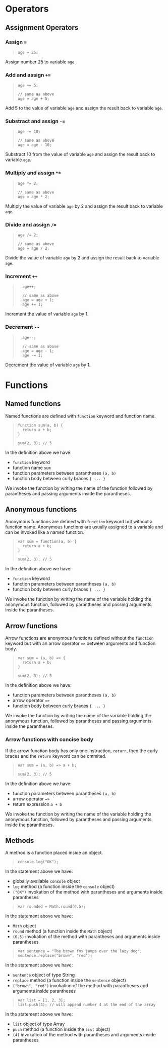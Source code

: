 # Operators

## Assignment Operators

### Assign `=`

>     age = 25;

Assign number 25 to variable `age`.

### Add and assign `+=`

>     age += 5;
>
>     // same as above
>     age = age + 5;

Add 5 to the value of variable `age` and assign the result back to variable `age`.

### Substract and assign `-=`

>     age -= 10;
>
>     // same as above
>     age = age - 10;

Substract 10 from the value of variable `age` and assign the result back to variable `age`.

### Multiply and assign `*=`

>     age *= 2;
>
>     // same as above
>     age = age * 2;

Multiply the value of variable `age` by 2 and assign the result back to variable `age`.

### Divide and assign `/=`

>     age /= 2;
>
>     // same as above
>     age = age / 2;

Divide the value of variable `age` by 2 and assign the result back to variable `age`.

### Increment `++`

>       age++;
>
>       // same as above
>       age = age + 1;
>       age += 1;

Increment the value of variable `age` by 1.

### Decrement `--`

>       age--;
>
>       // same as above
>       age = age - 1;
>       age -= 1;

Decrement the value of variable `age` by 1.

# Functions

## Named functions

Named functions are defined with `function` keyword and function name.

>     function sum(a, b) {
>       return a + b;
>     }
>
>     sum(2, 3); // 5

In the definition above we have:
* `function` keyword
* function name `sum`
* function parameters between parantheses `(a, b)`
* function body between curly braces `{ ... }`

We invoke the function by writing the name of the function followed by parantheses and passing arguments inside the parantheses.

## Anonymous functions

Anonymous functions are defined with `function` keyword but without a function name.
Anonymous functions are usually assigned to a variable and can be invoked like a named function.

>     var sum = function(a, b) {
>       return a + b;
>     }
>
>     sum(2, 3); // 5

In the definition above we have:
* `function` keyword
* function parameters between parantheses `(a, b)`
* function body between curly braces `{ ... }`

We invoke the function by writing the name of the variable holding the anonymous function, followed by parantheses and passing arguments inside the parantheses.

## Arrow functions

Arrow functions are anonymous functions defined without the `function` keyword but with an arrow operator `=>` between arguments and function body.

>     var sum = (a, b) => {
>       return a + b;
>     }
>
>     sum(2, 3); // 5

In the definition above we have:
* function parameters between parantheses `(a, b)`
* arrow operator `=>`
* function body between curly braces `{ ... }`

We invoke the function by writing the name of the variable holding the anonymous function, followed by parantheses and passing arguments inside the parantheses.

### Arrow functions with concise body
If the arrow function body has only one instruction, `return`, then the curly braces and the `return` keyword can be ommited.

>     var sum = (a, b) => a + b;
>
>     sum(2, 3); // 5

In the definition above we have:
* function parameters between parantheses `(a, b)`
* arrow operator `=>`
* return expression `a + b`

We invoke the function by writing the name of the variable holding the anonymous function, followed by parantheses and passing arguments inside the parantheses.

## Methods
A method is a function placed inside an object.

>     console.log("OK");

In the statement above we have:
* globally available `console` object
* `log` method (a function inside the `console` object)
* `("OK")` invokation of the method with parantheses and arguments inside parantheses

>     var rounded = Math.round(0.5);

In the statement above we have:
* `Math` object
* `round` method (a function inside the `Math` object)
* `(0.5)` invokation of the method with parantheses and arguments inside parantheses

>     var sentence = "The brown fox jumps over the lazy dog";
>     sentence.replace("brown", "red"); 

In the statement above we have:
* `sentence` object of type String
* `replace` method (a function inside the `sentence` object)
* `("brown", "red")` invokation of the method with parantheses and arguments inside parantheses

>     var list = [1, 2, 3];
>     list.push(4); // will append number 4 at the end of the array

In the statement above we have:
* `list` object of type Array
* `push` method (a function inside the `list` object)
* `(4)` invokation of the method with parantheses and arguments inside parantheses